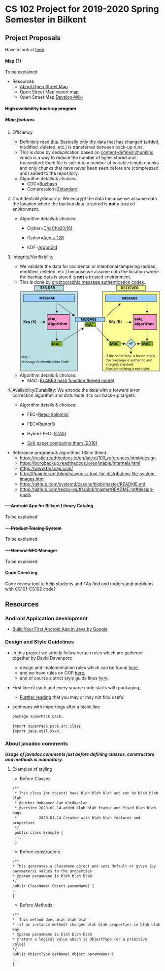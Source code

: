 # CS 102 Project for 2019-2020 Spring Semester in Bilkent

## Project Proposals
Have a look at [here](http://www.cs.bilkent.edu.tr/~bgedik/coursewiki/doku.php/cs102:projects)

#### Map (?)
To be explained
* Resources
  * [About Open Street Map](https://www.openstreetmap.org/about)
  * Open Street Map [export map](https://www.openstreetmap.org/export#map=14/39.8726/32.7637)
  * Open Street Map [Develop-Wiki](https://wiki.openstreetmap.org/wiki/Develop)

#### ~~High availability back-up program~~

##### Main features

1. Efficiency
   * Definitely read [this](https://www.tarsnap.com/deduplication-explanation.html). Basically only the data that has changed (added, modified, deleted, etc.) is transferred between back-up runs.
   * This is done by deduplication based on [content-defined chunking](https://restic.net/blog/2015-09-12/restic-foundation1-cdc) which is a way to reduce the number of bytes stored and transmitted: Each file is split into a number of variable length chunks and only chunks that have never been seen before are (compressed and) added to the repository.
   * Algorithm details & choices:
      * CDC=[Buzhash](https://en.wikipedia.org/wiki/Rolling_hash#Cyclic_polynomial)
      * Compression=[Zstandard](https://facebook.github.io/zstd/)
      
2. Confidentiality/Security: We encrypt the data because we assume data the location where the backup data is stored is **not** a trusted environment. 
   * Algorithm details & choices:
      * Cipher=[ChaCha20/(8)](https://en.wikipedia.org/wiki/Salsa20#ChaCha_variant)
      * Cipher=[Aegis-128](https://competitions.cr.yp.to/caesar-submissions.html)
      
      * KDF=[Argon2id](https://github.com/p-h-c/phc-winner-argon2)
      
3. Integrity/Verifiability
   * We validate the data for accidental or intentional tampering (added, modified, deleted, etc.) because we assume data the location where the backup data is stored is **not** a trusted environment.
   * This is done by [cryptographic message authentication codes](https://en.wikipedia.org/wiki/Message_authentication_code). 
   ![Alt text](./MAC.svg)
   * Algorithm details & choices:
      * MAC=[BLAKE3 hash function (keyed mode)](https://github.com/BLAKE3-team/BLAKE3)
      
4. Availability/Durability: We encode the data with a forward error correction algorithm and disturbute it to our back-up targets.
   * Algorithm details & choices:
      * FEC=[Reed-Solomon](https://en.wikipedia.org/wiki/Reed%E2%80%93Solomon_error_correction)
      * FEC=[RaptorQ](https://github.com/openrq-team/OpenRQ/wiki/%22What-is-RaptorQ%3F%22)
      
      * Hybrid-FEC=[STAIR](https://dl.acm.org/doi/pdf/10.1145/2658991?download=true)
      
      * [SoK paper comparing them (2010)](https://www.usenix.org/legacy/event/fast09/tech/full_papers/plank/plank.pdf)

* Referance programs & algorithms (Skim them):
   * <https://restic.readthedocs.io/en/latest/100_references.html#design>
   * <https://borgbackup.readthedocs.io/en/stable/internals.html>
   * <https://www.tarsnap.com/>
   * <http://0pointer.net/blog/casync-a-tool-for-distributing-file-system-images.html>
   * <https://github.com/systemd/casync/blob/master/README.md>
   * <https://github.com/redox-os/tfs/blob/master/README.rst#design-goals>

#### ~~~~Android App for Bilkent Library Catalog~~
To be explained

#### ~~~~~~~~Product Tracing System~~~~~~
To be explained

#### ~~~~General NFC Manager~~
To be explained

#### Code Checking
Code review tool to help students and TAs find and understand problems with CS101-CS102 code?

## Resources

### Android Application development
+ [Build Your First Android App in Java by Google](https://codelabs.developers.google.com/codelabs/build-your-first-android-app/#0)

### Design and Style Guidelines
+ In this project we strictly follow certain rules which are gathered together by David Davenport:
   - design and implementation rules which can be found  [here](https://web.archive.org/web/20170930094137/http://www.cs.bilkent.edu.tr/~david/cs101/practicalwork/2010/JavaLabs.htm),
   - and we have rules on OOP [here](https://web.archive.org/web/20170930110056/http://www.cs.bilkent.edu.tr/~david/cs101/practicalwork/2010/JavaOOPLabs.htm),
   - and of course a strict style guide lines [here](https://web.archive.org/web/20170930110102/http://www.cs.bilkent.edu.tr/~david/cs101/practicalwork/2010/styleguidelines.htm).


+ First line of each and every source code starts with packaging,
  + [Further reading](https://www.geeksforgeeks.org/packages-in-java/) that you may or may not find useful 
+ continues with importings after a blank line
  ```
  package superPack.pack;
  
  import superPack.pack.src.Class;
  import java.util.Xxxx;
  ```
### About javadoc comments
***Usage of javadoc comments just before defining classes, constructors and methods is mandatory.***
1. Examples of styling
   * Before Classes
   ```
   /**
    * This class (or object) have blah blah blah and can do blah blah blah
    * @author Muhammed Can Küçükaslan
    * @version 2020.02.14 added blah blah featue and fixed blah blah bugs
    *          2020.01.14 Created with blah blah features and properties 
    */
    public class Example {
    ...
    }
   ```
   
   * Before constructors
    ```
    /**
    * This generates a ClassName object and sets default or given (by parameters) values to the properties
    * @param paramName is blah blah blah
    */
   public ClassName( Object paramName) {
   ...
   }
    ```
   * Before Methods
    ```
    /**
    *  This method does blah blah blah
    * (if an instance method) changes blah blah properties in blah blah way
    * @param paramName is blah blah blah
    * @return a logical value which is ObjectType (or a primitive value)
    */
   public ObjectType getName( Object paramName) {
   ...
   }
   ```
